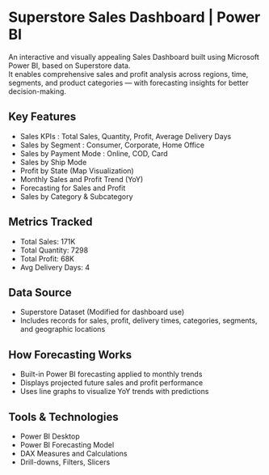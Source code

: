 # Superstore Sales Dashboard | Power BI

An interactive and visually appealing Sales Dashboard built using Microsoft Power BI, based on Superstore data.  
It enables comprehensive sales and profit analysis across regions, time, segments, and product categories — with forecasting insights for better decision-making.


## Key Features

- Sales KPIs : Total Sales, Quantity, Profit, Average Delivery Days
- Sales by Segment : Consumer, Corporate, Home Office
- Sales by Payment Mode : Online, COD, Card
- Sales by Ship Mode
- Profit by State (Map Visualization)
- Monthly Sales and Profit Trend (YoY)
- Forecasting for Sales and Profit
- Sales by Category & Subcategory

## Metrics Tracked

- Total Sales: 171K
- Total Quantity: 7298
- Total Profit: 68K
- Avg Delivery Days: 4


## Data Source

- Superstore Dataset (Modified for dashboard use)  
- Includes records for sales, profit, delivery times, categories, segments, and geographic locations


## How Forecasting Works

- Built-in Power BI forecasting applied to monthly trends  
- Displays projected future sales and profit performance
- Uses line graphs to visualize YoY trends with predictions


## Tools & Technologies

- Power BI Desktop
- Power BI Forecasting Model
- DAX Measures and Calculations
- Drill-downs, Filters, Slicers


